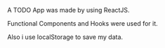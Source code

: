A TODO App was made by using ReactJS.

Functional Components and Hooks were used for it.

Also i use localStorage to save my data.
